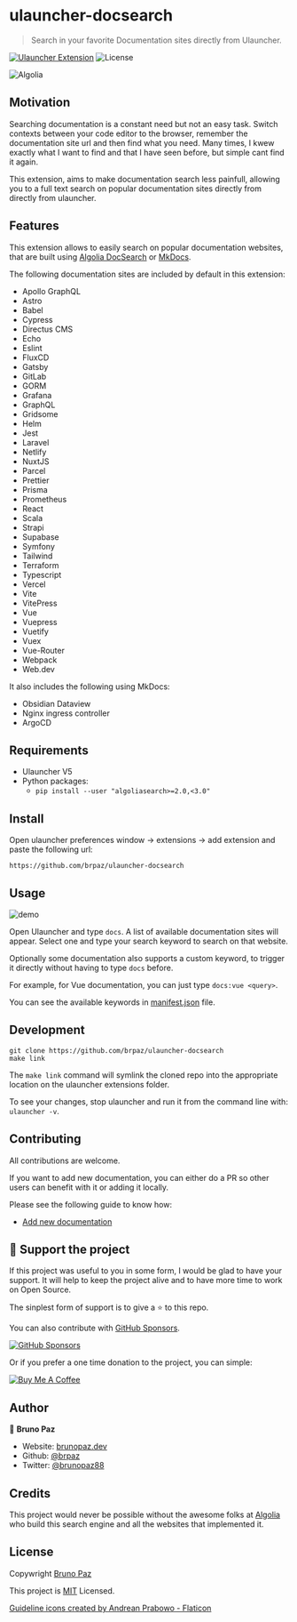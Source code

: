 # ulauncher-docsearch

> Search in your favorite Documentation sites directly from Ulauncher.

[![Ulauncher Extension](https://img.shields.io/badge/Ulauncher-Extension-green.svg?style=for-the-badge)](https://ext.ulauncher.io/-/github-brpaz-ulauncher-docsearch)
![License](https://img.shields.io/github/license/brpaz/ulauncher-docsearch.svg?style=for-the-badge)

![Algolia](images/search-by-algolia-light-background.svg)

## Motivation

Searching documentation is a constant need but not an easy task. Switch contexts between your code editor to the browser, remember the documentation site url and then find what you need. Many times, I kwew exactly what I want to find and that I have seen before, but simple cant find it again.

This extension, aims to make documentation search less painfull, allowing you to a full text search on popular documentation sites directly from directly from ulauncher.

## Features

This extension allows to easily search on popular documentation websites, that are built using [Algolia DocSearch](https://community.algolia.com/docsearch/) or [MkDocs](https://www.mkdocs.org/).

The following documentation sites are included by default in this extension:

-   Apollo GraphQL
-   Astro
-   Babel
-   Cypress
-   Directus CMS
-   Echo
-   Eslint
-   FluxCD
-   Gatsby
-   GitLab
-   GORM
-   Grafana
-   GraphQL
-   Gridsome
-   Helm
-   Jest
-   Laravel
-   Netlify
-   NuxtJS
-   Parcel
-   Prettier
-   Prisma
-   Prometheus
-   React
-   Scala
-   Strapi
-   Supabase
-   Symfony
-   Tailwind
-   Terraform
-   Typescript
-   Vercel
-   Vite
-   VitePress
-   Vue
-   Vuepress
-   Vuetify
-   Vuex
-   Vue-Router
-   Webpack
-   Web.dev

It also includes the following using MkDocs:

- Obsidian Dataview
- Nginx ingress controller
- ArgoCD

## Requirements

- Ulauncher V5
- Python packages:
  - ```pip install --user "algoliasearch>=2.0,<3.0"```

## Install

Open ulauncher preferences window -> extensions -> add extension and paste the following url:

```
https://github.com/brpaz/ulauncher-docsearch
```


## Usage

![demo](demo.gif)


Open Ulauncher and type ```docs```. A list of available documentation sites will appear. Select one and type your search keyword to search on that website.

Optionally some documentation also supports a custom keyword, to trigger it directly without having to type ```docs``` before.

For example, for Vue documentation, you can just type ```docs:vue <query>```.

You can see the available keywords in [manifest.json](manifest.json) file.


## Development

```
git clone https://github.com/brpaz/ulauncher-docsearch
make link
```

The `make link` command will symlink the cloned repo into the appropriate location on the ulauncher extensions folder.

To see your changes, stop ulauncher and run it from the command line with: `ulauncher -v`.

## Contributing

All contributions are welcome.

If you want to add new documentation, you can either do a PR so other users can benefit with it or adding it locally.

Please see the following guide to know how:

* [Add new documentation](docs/add-new-doc.md)


## 💛 Support the project

If this project was useful to you in some form, I would be glad to have your support.  It will help to keep the project alive and to have more time to work on Open Source.

The sinplest form of support is to give a ⭐️ to this repo.

You can also contribute with [GitHub Sponsors](https://github.com/sponsors/brpaz).

[![GitHub Sponsors](https://img.shields.io/badge/GitHub%20Sponsors-Sponsor%20Me-red?style=for-the-badge)](https://github.com/sponsors/brpaz)


Or if you prefer a one time donation to the project, you can simple:

<a href="https://www.buymeacoffee.com/Z1Bu6asGV" target="_blank"><img src="https://www.buymeacoffee.com/assets/img/custom_images/orange_img.png" alt="Buy Me A Coffee" style="height: auto !important;width: auto !important;" ></a>

## Author

👤 **Bruno Paz**

* Website: [brunopaz.dev](https://brunopaz.dev)
* Github: [@brpaz](https://github.com/brpaz)
* Twitter: [@brunopaz88](https://twitter.com/brunopaz88)
## Credits

This project would never be possible without the awesome folks at [Algolia](https://www.algolia.com/) who build this search engine and all the websites that implemented it.

## License

Copywright [Bruno Paz](https://github.com/brpaz)

This project is [MIT](LLICENSE) Licensed.

<a href="https://www.flaticon.com/free-icons/guideline" title="guideline icons">Guideline icons created by Andrean Prabowo - Flaticon</a>
